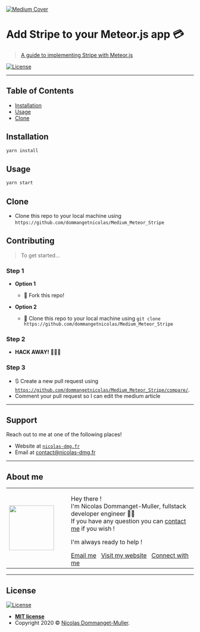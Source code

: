 <a href="https://medium.com/@nicolas_dmg" rel="noopener noreferrer" target="_blank"><img src="https://cdn-images-1.medium.com/max/1600/1*UE6ycCfDMyMVT2XFKCzwlQ.jpeg" title="Medium Cover" alt="Medium Cover"></a>

# Add Stripe to your Meteor.js app 💳

> <a href="https://medium.com/@nicolas_dmg" rel="noopener noreferrer" target="_blank">A guide to implementing Stripe with Meteor.js</a>

[![License](http://img.shields.io/:license-mit-blue.svg?style=flat-square)](http://badges.mit-license.org) 

---

## Table of Contents

- [Installation](#installation)
- [Usage](#usage)
- [Clone](#clone)

## Installation

```sh
yarn install
```

## Usage

```sh
yarn start
```

## Clone

- Clone this repo to your local machine using `https://github.com/dommangetnicolas/Medium_Meteor_Stripe`

## Contributing

> To get started...

### Step 1

- **Option 1**

  - 🍴 Fork this repo!

- **Option 2**
  - 👯 Clone this repo to your local machine using `git clone https://github.com/dommangetnicolas/Medium_Meteor_Stripe`

### Step 2

- **HACK AWAY!** 🔨🔨🔨

### Step 3

- 🔃 Create a new pull request using <a href="https://github.com/dommangetnicolas/Medium_Meteor_Stripe/compare/" rel="noopener noreferrer" target="_blank">`https://github.com/dommangetnicolas/Medium_Meteor_Stripe/compare/`</a>.
- Comment your pull request so I can edit the medium article

---

## Support

Reach out to me at one of the following places!

- Website at <a href="https://nicolas-dmg.fr/" rel="noopener noreferrer" target="_blank">`nicolas-dmg.fr`</a>
- Email at <a href="mailto:contact@nicolas-dmg.fr?subject=Hey! Are you available?">contact@nicolas-dmg.fr</a>

---

## About me

<table style="border: none;">
  <tr>
    <td>
      <div style="width: 120px;">
        <img width="120" src="https://avatars1.githubusercontent.com/u/46563166?s=460&u=8d851cf38c28b0f78cbacdccaa9f332e73687f52&v=4"/>
    </div>
    </td>
    <td>
      <div style="margin-left: 30px;">
        <p>Hey there !</br>
        I'm Nicolas Dommanget-Muller, fullstack developer engineer 👨‍💻</br>
        If you have any question you can <a href="https://www.linkedin.com/in/nicolas-dommanget-muller/">contact me</a> if you wish !</p>
        <p>I'm always ready to help !</p>
        <a href="mailto:contact@nicolas-dmg.fr?subject=Hey! Are you available?">Email me</a>
        &nbsp;
        <a href="https://nicolas-dmg.fr/" rel="noopener noreferrer" target="_blank">Visit my website</a>
        &nbsp;
        <a href="https://www.linkedin.com/in/nicolas-dommanget-muller/" rel="noopener noreferrer" target="_blank">Connect with me</a>
    </div>
    </td>
  </tr>
</table>

---

## License

[![License](http://img.shields.io/:license-mit-blue.svg?style=flat-square)](http://badges.mit-license.org)

- **[MIT license](http://opensource.org/licenses/mit-license.php)**
- Copyright 2020 © <a href="https://nicolas-dmg.fr/" target="_blank">Nicolas Dommanget-Muller</a>.
